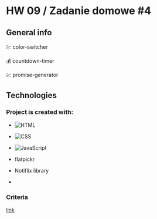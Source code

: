 # HW 09 / Zadanie domowe #4


## General info
:chart: color-switcher

:moneybag: countdown-timer

:chart: promise-generator


## Technologies


### Project is created with:

- ![HTML](https://img.shields.io/badge/-HTML-05122A?style=flat&logo=HTML5)&nbsp;

- ![CSS](https://img.shields.io/badge/-CSS-05122A?style=flat&logo=CSS3&logoColor=1572B6)&nbsp;
 
- ![JavaScript](https://img.shields.io/badge/-JavaScript-05122A?style=flat&logo=javascript)&nbsp;

- flatpickr

- Notiflix library
- 
 
### Criteria

[link](https://github.com/goitacademy/javascript-homework/blob/main/v2/09/README.pl.md)
